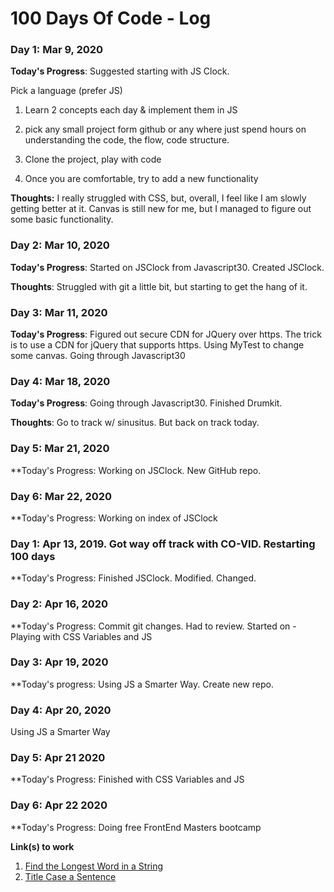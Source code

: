 # 100 Days Of Code - Log

### Day 1: Mar 9, 2020

**Today's Progress**: Suggested starting with JS Clock.

Pick a language (prefer JS)
1) Learn 2 concepts each day & implement them in JS

2) pick any small project form github or any where just spend hours on understanding the code, the flow, code structure.

3) Clone the project, play with code

4) Once you are comfortable, try to add a new functionality

**Thoughts:** I really struggled with CSS, but, overall, I feel like I am slowly getting better at it. Canvas is still new for me, but I managed to figure out some basic functionality.


### Day 2: Mar 10, 2020 


**Today's Progress**: Started on JSClock from Javascript30. Created JSClock.

**Thoughts**: Struggled with git a little bit, but starting to get the hang of it.

### Day 3: Mar 11, 2020

**Today's Progress**: Figured out secure CDN for JQuery over https. The trick is to use a CDN for jQuery that supports https.
Using MyTest to change some canvas. Going through Javascript30

### Day 4: Mar 18, 2020
**Today's Progress**:  Going through Javascript30. Finished Drumkit.

**Thoughts**: Go to track w/ sinusitus. But back on track today.

### Day 5: Mar 21, 2020
**Today's Progress: Working on JSClock. New GitHub repo.

### Day 6: Mar 22, 2020
**Today's Progress: Working on index of JSClock

### Day 1: Apr 13, 2019. Got way off track with CO-VID. Restarting 100 days
**Today's Progress: Finished JSClock. Modified. Changed.

### Day 2: Apr 16, 2020
**Today's Progress:
Commit git changes. Had to review.
Started on - Playing with CSS Variables and JS

### Day 3: Apr 19, 2020
**Today's progress:
Using JS a Smarter Way. Create new repo.

### Day 4: Apr 20, 2020
Using JS a Smarter Way

### Day 5: Apr 21 2020
**Today's Progress:
Finished with CSS Variables and JS

### Day 6: Apr 22 2020
**Today's Progress:
Doing free FrontEnd Masters bootcamp

**Link(s) to work**
1. [Find the Longest Word in a String](https://www.freecodecamp.com/challenges/find-the-longest-word-in-a-string)
2. [Title Case a Sentence](https://www.freecodecamp.com/challenges/title-case-a-sentence)
